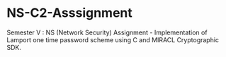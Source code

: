 # NS-C2-Asssignment
Semester V : NS (Network Security) Assignment - Implementation of Lamport one time password scheme using C and MIRACL Cryptographic SDK.
